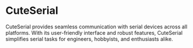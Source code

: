 # CuteSerial
CuteSerial provides seamless communication with serial devices across all platforms. With its user-friendly interface and robust features, CuteSerial simplifies serial tasks for engineers, hobbyists, and enthusiasts alike.
